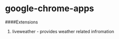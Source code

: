 google-chrome-apps
==================
####Extensions
1. liveweather - provides weather related infromation 
